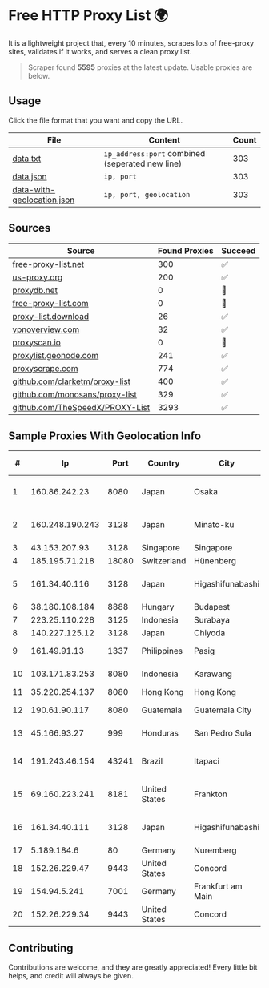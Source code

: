 
# Free HTTP Proxy List 🌍

It is a lightweight project that, every 10 minutes, scrapes lots of free-proxy sites, validates if it works, and serves a clean proxy list.


> Scraper found **5595** proxies at the latest update. Usable proxies are below.

## Usage

Click the file format that you want and copy the URL.


|File|Content|Count|
|----|-------|-----|
|[data.txt](https://raw.githubusercontent.com/themiralay/Proxy-List-World/master/data.txt)|`ip_address:port` combined (seperated new line)|303|
|[data.json](https://raw.githubusercontent.com/themiralay/Proxy-List-World/master/data.json)|`ip, port`|303|
|[data-with-geolocation.json](https://raw.githubusercontent.com/themiralay/Proxy-List-World/master/data-with-geolocation.json)|`ip, port, geolocation`|303|

## Sources

|Source|Found Proxies|Succeed|
|------|-------------|-------|
|[free-proxy-list.net](https://free-proxy-list.net)|300|✅|
|[us-proxy.org](https://www.us-proxy.org)|200|✅|
|[proxydb.net](http://proxydb.net)|0|🚫|
|[free-proxy-list.com](https://free-proxy-list.com/?page=&port=&type%5B%5D=http&type%5B%5D=https&up_time=0&search=Search)|0|🚫|
|[proxy-list.download](https://www.proxy-list.download/HTTP)|26|✅|
|[vpnoverview.com](https://vpnoverview.com/privacy/anonymous-browsing/free-proxy-servers)|32|✅|
|[proxyscan.io](https://www.proxyscan.io)|0|🚫|
|[proxylist.geonode.com](https://proxylist.geonode.com/api/proxy-list?limit=300&page=1&sort_by=lastChecked&sort_type=desc&protocols=http,https)|241|✅|
|[proxyscrape.com](https://api.proxyscrape.com/v2/?request=displayproxies&protocol=http&timeout=10000&country=all&ssl=all&anonymity=all)|774|✅|
|[github.com/clarketm/proxy-list](https://raw.githubusercontent.com/clarketm/proxy-list/master/proxy-list-raw.txt)|400|✅|
|[github.com/monosans/proxy-list](https://raw.githubusercontent.com/monosans/proxy-list/main/proxies/http.txt)|329|✅|
|[github.com/TheSpeedX/PROXY-List](https://raw.githubusercontent.com/TheSpeedX/PROXY-List/master/http.txt)|3293|✅|


## Sample Proxies With Geolocation Info

|#|Ip|Port|Country|City|Internet Service Provider|
|-|--|----|-------|----|-------------------------|
|1|160.86.242.23|8080|Japan|Osaka|Sony Network Communications Inc|
|2|160.248.190.243|3128|Japan|Minato-ku|NTT PC Communications, Inc.|
|3|43.153.207.93|3128|Singapore|Singapore|Aceville Pte.ltd|
|4|185.195.71.218|18080|Switzerland|Hünenberg|Datasource AG|
|5|161.34.40.116|3128|Japan|Higashifunabashi|NTT PC Communications, Inc.|
|6|38.180.108.184|8888|Hungary|Budapest|M247 Europe SRL|
|7|223.25.110.228|3125|Indonesia|Surabaya|SinergiNet|
|8|140.227.125.12|3128|Japan|Chiyoda|InfoSphere|
|9|161.49.91.13|1337|Philippines|Pasig|Converge ICT Solution Inc|
|10|103.171.83.253|8080|Indonesia|Karawang|PT Multi Network Indonesia|
|11|35.220.254.137|8080|Hong Kong|Hong Kong|Google LLC|
|12|190.61.90.117|8080|Guatemala|Guatemala City|UFINET Guatemala S. A|
|13|45.166.93.27|999|Honduras|San Pedro Sula|Multicable De Honduras|
|14|191.243.46.154|43241|Brazil|Itapaci|Microturbo Telecomunicacoes Ltda-me|
|15|69.160.223.241|8181|United States|Frankton|Swayzee Telephone Company, Inc.|
|16|161.34.40.111|3128|Japan|Higashifunabashi|NTT PC Communications, Inc.|
|17|5.189.184.6|80|Germany|Nuremberg|Contabo GmbH|
|18|152.26.229.47|9443|United States|Concord|MCNC|
|19|154.94.5.241|7001|Germany|Frankfurt am Main|Yisu Cloud|
|20|152.26.229.34|9443|United States|Concord|MCNC|



## Contributing

Contributions are welcome, and they are greatly appreciated! Every
little bit helps, and credit will always be given.

